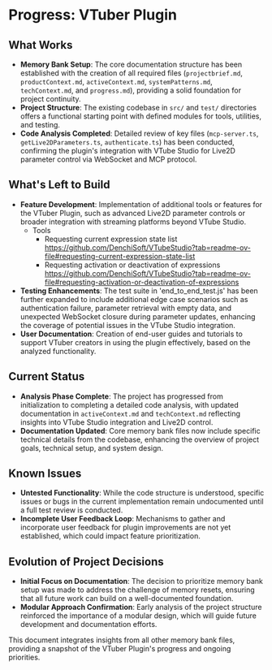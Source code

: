 # Progress: VTuber Plugin

## What Works
- **Memory Bank Setup**: The core documentation structure has been established with the creation of all required files (`projectbrief.md`, `productContext.md`, `activeContext.md`, `systemPatterns.md`, `techContext.md`, and `progress.md`), providing a solid foundation for project continuity.
- **Project Structure**: The existing codebase in `src/` and `test/` directories offers a functional starting point with defined modules for tools, utilities, and testing.
- **Code Analysis Completed**: Detailed review of key files (`mcp-server.ts`, `getLive2DParameters.ts`, `authenticate.ts`) has been conducted, confirming the plugin's integration with VTube Studio for Live2D parameter control via WebSocket and MCP protocol.

## What's Left to Build
- **Feature Development**: Implementation of additional tools or features for the VTuber Plugin, such as advanced Live2D parameter controls or broader integration with streaming platforms beyond VTube Studio.
    - Tools
        - Requesting current expression state list https://github.com/DenchiSoft/VTubeStudio?tab=readme-ov-file#requesting-current-expression-state-list
        - Requesting activation or deactivation of expressions https://github.com/DenchiSoft/VTubeStudio?tab=readme-ov-file#requesting-activation-or-deactivation-of-expressions
- **Testing Enhancements**: The test suite in 'end_to_end_test.js' has been further expanded to include additional edge case scenarios such as authentication failure, parameter retrieval with empty data, and unexpected WebSocket closure during parameter updates, enhancing the coverage of potential issues in the VTube Studio integration.
- **User Documentation**: Creation of end-user guides and tutorials to support VTuber creators in using the plugin effectively, based on the analyzed functionality.

## Current Status
- **Analysis Phase Complete**: The project has progressed from initialization to completing a detailed code analysis, with updated documentation in `activeContext.md` and `techContext.md` reflecting insights into VTube Studio integration and Live2D control.
- **Documentation Updated**: Core memory bank files now include specific technical details from the codebase, enhancing the overview of project goals, technical setup, and system design.

## Known Issues
- **Untested Functionality**: While the code structure is understood, specific issues or bugs in the current implementation remain undocumented until a full test review is conducted.
- **Incomplete User Feedback Loop**: Mechanisms to gather and incorporate user feedback for plugin improvements are not yet established, which could impact feature prioritization.

## Evolution of Project Decisions
- **Initial Focus on Documentation**: The decision to prioritize memory bank setup was made to address the challenge of memory resets, ensuring that all future work can build on a well-documented foundation.
- **Modular Approach Confirmation**: Early analysis of the project structure reinforced the importance of a modular design, which will guide future development and documentation efforts.

This document integrates insights from all other memory bank files, providing a snapshot of the VTuber Plugin's progress and ongoing priorities.
